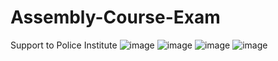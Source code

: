 # Assembly-Course-Exam
Support to Police Institute 
![image](https://github.com/sonvirgo/Assembly-Course-Exam/assets/10823037/bc8dea64-3dad-4cfe-82e4-351c86a821c5)
![image](https://github.com/sonvirgo/Assembly-Course-Exam/assets/10823037/dc23b482-6533-4315-a7c3-48a0056b003e)
![image](https://github.com/sonvirgo/Assembly-Course-Exam/assets/10823037/c8a85ead-62ee-46c5-8ab1-e1c0a2349762)
![image](https://github.com/sonvirgo/Assembly-Course-Exam/assets/10823037/47bdac94-a2e8-49bb-9414-51300b21e92a)
